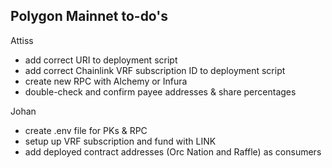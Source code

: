 ## Polygon Mainnet to-do's

Attiss
- add correct URI to deployment script
- add correct Chainlink VRF subscription ID to deployment script
- create new RPC with Alchemy or Infura
- double-check and confirm payee addresses & share percentages


Johan
- create .env file for PKs & RPC
- setup up VRF subscription and fund with LINK
- add deployed contract addresses (Orc Nation and Raffle) as consumers 

